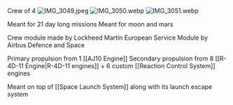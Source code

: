 Crew of 4
![IMG_3049.jpeg](img_3049.jpeg)
![IMG_3050.webp](img_3050.webp)
![IMG_3051.webp](img_3051.webp)

Meant for 21 day long missions
Meant for moon and mars

Crew module made by Lockheed Martin
European Service Module by Airbus Defence and Space

Primary propulsion from 1 [[AJ10 Engine]]
Secondary propulsion from 8 [[R-4D-11 Engine|R-4D-11 engines]] + 6 custom [[Reaction Control System]] engines

Meant on top of [[Space Launch System]] along with its launch escape system
